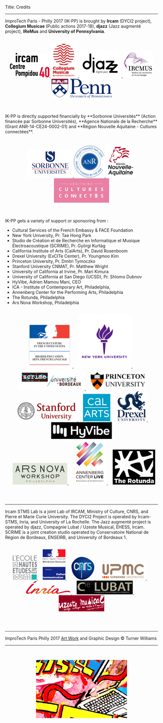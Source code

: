 Title: Credits

---

ImproTech Paris - Philly 2017 (IK-PP) is brought by **Ircam** (DYCI2 project), **Collegium Musicae** (Public actions 2017-18),  **djazz** (Jazz augmenté project), **IReMus** and **University of Pennsylvania**.
<br><br>
<p align="center">
<a target="_blank" href="https://www.ircam.fr"> <img  src="../images/LOGO.Ircam.jpg" width="130"> </a>
<a target="_blank" href="http://collegium.musicae.sorbonne-universites.fr"> <img  src="../images/collegium-logo.png" width="90"> </a>
<a target="_blank" href="http://digitaljazz.fr"> <img  src="../images/DjazzLOGO.png" width="140"> </a>
<a target="_blank" href="http://www.iremus.cnrs.fr"> <img  src="../images/logo-iremus.png" width="100"> </a>
<a target="_blank" href="http://www.sas.upenn.edu/music"> <img  src="../images/penn_fulllogo.gif" width="200"> </a>
</p>
<br><br>
IK-PP is directly supported financially by **Sorbonne Universités** (Action financée par Sorbonne Universités), **Agence Nationale de la Recherche** (Grant ANR-14-CE24-0002-01) and **Région Nouvelle Aquitaine - Cultures connectées**.
<br><br>
<p align="center">
<a target="_blank" href="https://www.w3schools.com"> <img  src="../images/sorbonne.png" width="150"> </a>
<a target="_blank" href="https://www.w3schools.com"> <img  src="../images/ANR.png" width="100"> </a>
<a target="_blank" href="https://www.w3schools.com"> <img  src="../images/Aquitaine.png" width="100"> </a>
<a target="_blank" href="https://www.w3schools.com"> <img  src="../images/CultCon.jpg" height="80"> </a>
</p>
<br><br>
IK-PP gets a variety of support or sponsoring  from :

- Cultural Services of the French Embassy & FACE Foundation
- New York University, Pr. Tae Hong Park  
- Studio de Création et de Recherche en Informatique et Musique Électroacoustique (SCRIME), Pr. Györgi Kurtàg
- California Institute of Arts (CalArts), Pr. David Rosenboom  
- Drexel University (ExCITe Center), Pr. Youngmoo Kim
- Princeton University, Pr. Dmitri Tymoczko
- Stanford University CNMAT, Pr. Matthew Wright
- University of California at Irvine, Pr. Mari Kimura
- University of California at San Diego (UCSD), Pr. Shlomo Dubnov
- HyVibe, Adrien Mamou Mani, CEO
- ICA - Institute of Contemporary Art, Philadelphia,
- Annenberg Center for the Performing Arts, Philadelphia
- The Rotunda, Philadelphia
- Ars Nova Workshop, Philadelphia
<br><br>
<p align="center">
<a target="_blank" href="http://frenchhighereducation.org"> <img  src="../images/Logo_FrenchAmbassy.png" width="150"> </a>
&nbsp; &nbsp; <a target="_blank" href="https://steinhardt.nyu.edu"> <img  src="../images/NYU.png" width="175"> </a>
&nbsp; &nbsp; <a target="_blank" href="https://scrime.labri.fr"> <img  src="../images/Scrime.jpg" width="220"> </a>
&nbsp; &nbsp; <a target="_blank" href="https://music.princeton.edu"> <img  src="../images/princetonlogo.png" width="180"> </a>
<br>
&nbsp; &nbsp; <a target="_blank" href="https://ccrma.stanford.edu"> <img  src="../images/Logo_Stanford.png" width="200"> </a>
&nbsp; &nbsp; <a target="_blank" href="https://music.calarts.edu"> <img  src="../images/Calarts.png" width="90"> </a>
&nbsp; &nbsp; <a target="_blank" href="http://drexel.edu/excite/"> <img  src="../images/drexel.png" width="100"> </a>
&nbsp; &nbsp; <a target="_blank" href="http://hyvibe.audio"> <img  src="../images/HYVibe.png" width="200"> </a>
<br>
&nbsp; &nbsp; <a target="_blank" href="http://www.arsnovaworkshop.org"> <img  src="../images/arsnovalogo.png" width="180"> </a>
&nbsp; &nbsp; <a target="_blank" href="https://www.annenbergcenter.org"> <img  src="../images/AnnenbergLogo.png" width="110"> </a>
&nbsp; &nbsp; <a target="_blank" href="http://www.therotunda.org/"> <img  src="../images/RotundaLogo.png" width="140"> </a>




</p>
<br><br>


---

Ircam STMS Lab is a joint Lab of IRCAM, Ministry of Culture, CNRS, and Pierre et Marie Curie University. The DYCI2 Project is operated by Ircam-STMS, Inria, and University of La Rochelle. The Jazz augmenté project is operated by djazz, Compagnie Lubat / Uzeste Musical, EHESS, Ircam.
SCRIME is a joint creation studio operated by Conservatoire National de Région de Bordeaux, ENSEIRB, and University of Bordeaux 1.
<br><br>
<p align="center">
<a target="_blank" href="https://www.w3schools.com"> <img  src="../images/logo-ehess.gif" width="80"> </a>
&nbsp; &nbsp; <a target="_blank" href="https://www.w3schools.com"> <img  src="../images/mcc.png" width="75"> </a>
&nbsp; &nbsp; <a target="_blank" href="https://www.w3schools.com"> <img  src="../images/cnrsfr-grand.jpg" width="75"> </a>
&nbsp; &nbsp; <a target="_blank" href="https://www.w3schools.com"> <img  src="../images/upmc.gif" width="150"> </a>
&nbsp; &nbsp; <a target="_blank" href="https://www.w3schools.com"> <img  src="../images/inria.png" width="150"> </a>
&nbsp; &nbsp; <a target="_blank" href="https://www.w3schools.com"> <img  src="../images/CieLubatLogo.png" width="185"> </a>
&nbsp; &nbsp; <a target="_blank" href="https://www.w3schools.com"> <img  src="../images/UzesteLogo.png" width="150"> </a>
</p>
<br><br>

---

ImproTech Paris Philly 2017 [Art Work]({filename}/pages/Visuals.md) and Graphic Design © Turner Williams

---

<p align="center">
   <br><br>
  <img src="../images/IKPoster_frag9.png" width="300"> 
   <br><br>
</p>



